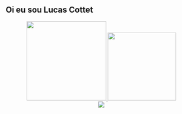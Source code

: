 ## Oi eu sou Lucas Cottet

<div align="center">
  <a href="https://github.com/cottet29">
  <img height="210em" src="https://github-readme-stats.vercel.app/api?username=cottet29&show_icons=true&theme=dark&include_all_commits=true&count_private=true"/>
  <img height="180em" src="https://github-readme-stats.vercel.app/api/top-langs/?username=cottet29&layout=compact&langs_count=7&theme=dark"/>
</div>
<div align="center"> 
  <a href="https://www.instagram.com/cottet29/" target="_blank"><img src="https://img.shields.io/badge/-Instagram-%23E4405F?style=for-the-badge&logo=instagram&logoColor=white" target="_blank"></a>
